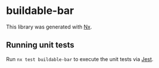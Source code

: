 # buildable-bar

This library was generated with [Nx](https://nx.dev).

## Running unit tests

Run `nx test buildable-bar` to execute the unit tests via [Jest](https://jestjs.io).
